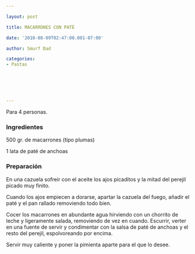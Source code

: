 ```yaml
---

layout: post

title: MACARRONES CON PATÉ

date: '2010-08-09T02:47:00.001-07:00'

author: Smurf Dad

categories:
- Pastas






---
```


Para 4 personas.

<h3>Ingredientes</h3>

500 gr. de macarrones (tipo plumas)

1 lata de paté de anchoas

<h3>Preparación</h3>

En una cazuela sofreir con el aceite los ajos picaditos y la mitad del perejil picado muy finito.

Cuando los ajos empiecen a dorarse, apartar la cazuela del fuego, añadir el paté y el pan rallado removiendo todo bien.

Cocer los macarrones en abundante agua hirviendo con un chorrito de leche y ligeramente salada, removiendo de vez en cuando. Escurrir, verter en una fuente de servir y condimentar con la salsa de paté de anchoas y el resto del perejil, espolvoreando por encima.

Servir muy caliente y poner la pimienta aparte para el que lo desee.